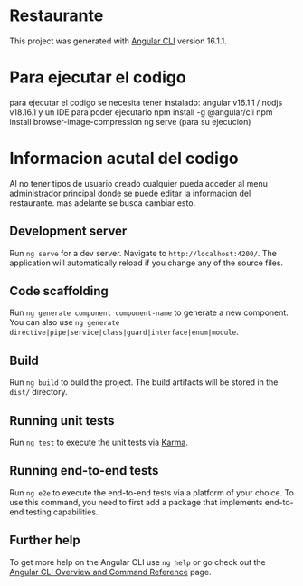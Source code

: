 # Restaurante

This project was generated with [Angular CLI](https://github.com/angular/angular-cli) version 16.1.1.
# Para ejecutar el codigo 

para ejecutar el codigo se necesita tener instalado: angular v16.1.1 / nodjs v18.16.1 y un IDE para poder ejecutarlo
npm install -g @angular/cli 
npm install browser-image-compression
ng serve (para su ejecucion)
# Informacion acutal del codigo
Al no tener tipos de usuario creado cualquier pueda acceder al menu administrador principal donde se puede editar la 
informacion del restaurante. mas adelante se busca cambiar esto.

## Development server

Run `ng serve` for a dev server. Navigate to `http://localhost:4200/`. The application will automatically reload if you change any of the source files.

## Code scaffolding

Run `ng generate component component-name` to generate a new component. You can also use `ng generate directive|pipe|service|class|guard|interface|enum|module`.

## Build

Run `ng build` to build the project. The build artifacts will be stored in the `dist/` directory.

## Running unit tests

Run `ng test` to execute the unit tests via [Karma](https://karma-runner.github.io).

## Running end-to-end tests

Run `ng e2e` to execute the end-to-end tests via a platform of your choice. To use this command, you need to first add a package that implements end-to-end testing capabilities.

## Further help

To get more help on the Angular CLI use `ng help` or go check out the [Angular CLI Overview and Command Reference](https://angular.io/cli) page.
